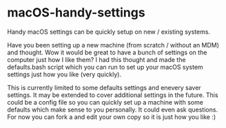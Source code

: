 # macOS-handy-settings
Handy macOS settings can be quickly setup on new / existing systems.

Have you been setting up a new machine (from scratch / without an MDM) and thought. Wow it would be great to have a bunch 
of settings on the computer just how I like them? I had this thought and made the defaults.bash script which you can run
to set up your macOS system settings just how you like (very quickly).

This is currently limited to some defaults settings and enevery saver settings. It may be extended to cover additional settings in the future.
This could be a config file so you can quickly set up a machine with some defaults which make sense to you personally. 
It could even ask questions. For now you can fork a and edit your own copy so it is just how you like :)
